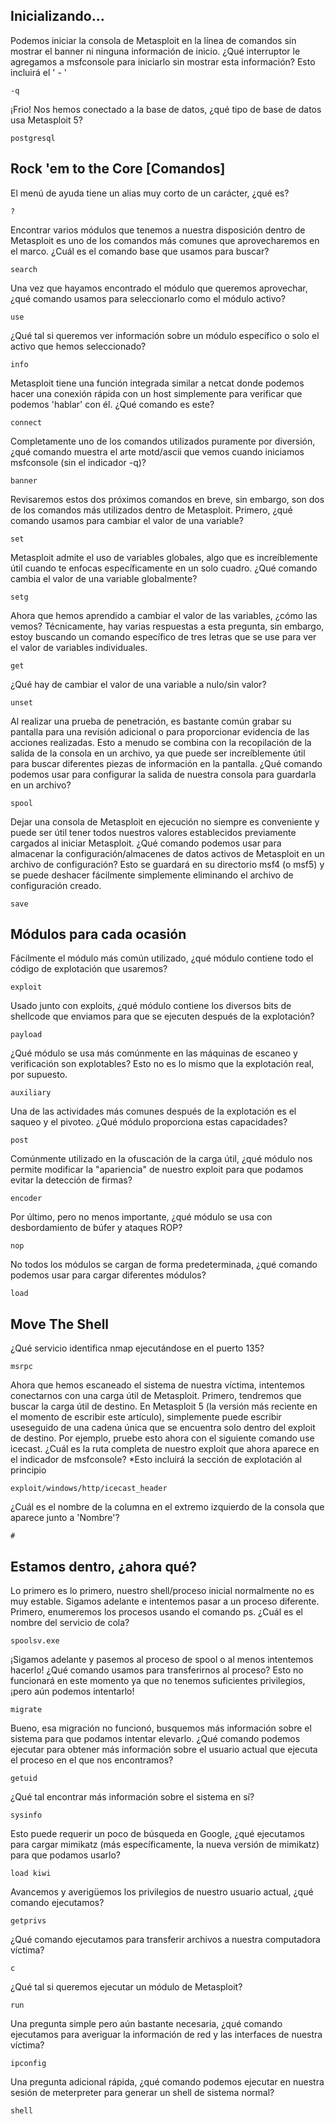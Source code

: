 ## Inicializando...

Podemos iniciar la consola de Metasploit en la línea de comandos sin mostrar el banner ni ninguna información de inicio.
¿Qué interruptor le agregamos a msfconsole para iniciarlo sin mostrar esta información? Esto incluirá el ' - '

    -q

¡Frio! Nos hemos conectado a la base de datos, ¿qué tipo de base de datos usa Metasploit 5? 

    postgresql

## Rock 'em to the Core [Comandos]

El menú de ayuda tiene un alias muy corto de un carácter, ¿qué es?
 
    ?

Encontrar varios módulos que tenemos a nuestra disposición dentro de Metasploit es uno de los comandos más comunes que aprovecharemos en el marco. ¿Cuál es el comando base que usamos para buscar?
 
    search

Una vez que hayamos encontrado el módulo que queremos aprovechar, ¿qué comando usamos para seleccionarlo como el módulo activo?
 
    use

¿Qué tal si queremos ver información sobre un módulo específico o solo el activo que hemos seleccionado?
 
    info

Metasploit tiene una función integrada similar a netcat donde podemos hacer una conexión rápida con un host simplemente para verificar que podemos 'hablar' con él. ¿Qué comando es este?
 
    connect

Completamente uno de los comandos utilizados puramente por diversión, ¿qué comando muestra el arte motd/ascii que vemos cuando iniciamos msfconsole (sin el indicador -q)?
 
    banner

Revisaremos estos dos próximos comandos en breve, sin embargo, son dos de los comandos más utilizados dentro de Metasploit. Primero, ¿qué comando usamos para cambiar el valor de una variable?
 
    set

Metasploit admite el uso de variables globales, algo que es increíblemente útil cuando te enfocas específicamente en un 
 solo cuadro. ¿Qué comando cambia el valor de una variable globalmente? 
 
    setg

Ahora que hemos aprendido a cambiar el valor de las variables, ¿cómo las vemos? Técnicamente, hay varias respuestas a 
 esta pregunta, sin embargo, estoy buscando un comando específico de tres letras que se use para ver el valor de 
 variables individuales.
 
    get

¿Qué hay de cambiar el valor de una variable a nulo/sin valor?
 
    unset

Al realizar una prueba de penetración, es bastante común grabar su pantalla para una revisión adicional o para 
 proporcionar evidencia de las acciones realizadas. Esto a menudo se combina con la recopilación de la salida de la 
 consola en un archivo, ya que puede ser increíblemente útil para buscar diferentes piezas de información en la 
 pantalla. ¿Qué comando podemos usar para configurar la salida de nuestra consola para guardarla en un archivo?
 
    spool

Dejar una consola de Metasploit en ejecución no siempre es conveniente y puede ser útil tener todos nuestros valores 
 establecidos previamente cargados al iniciar Metasploit. ¿Qué comando podemos usar para almacenar la 
 configuración/almacenes de datos activos de Metasploit en un archivo de configuración? Esto se guardará en su 
 directorio msf4 (o msf5) y se puede deshacer fácilmente simplemente eliminando el archivo de configuración creado.
 
    save

## Módulos para cada ocasión
 
Fácilmente el módulo más común utilizado, ¿qué módulo contiene todo el código de explotación que usaremos?
 
    exploit

Usado junto con exploits, ¿qué módulo contiene los diversos bits de shellcode que enviamos para que se ejecuten después de la explotación?
 
    payload

¿Qué módulo se usa más comúnmente en las máquinas de escaneo y verificación son explotables? Esto no es lo mismo que la explotación real, por supuesto.
 
    auxiliary

Una de las actividades más comunes después de la explotación es el saqueo y el pivoteo. ¿Qué módulo proporciona estas capacidades?
 
    post

Comúnmente utilizado en la ofuscación de la carga útil, ¿qué módulo nos permite modificar la "apariencia" de nuestro exploit para que podamos evitar la detección de firmas?
 
    encoder

Por último, pero no menos importante, ¿qué módulo se usa con desbordamiento de búfer y ataques ROP?
 
    nop

No todos los módulos se cargan de forma predeterminada, ¿qué comando podemos usar para cargar diferentes módulos? 
 
    load

## Move The Shell

¿Qué servicio identifica nmap ejecutándose en el puerto 135?

    msrpc

Ahora que hemos escaneado el sistema de nuestra víctima, intentemos conectarnos con una carga útil de Metasploit. 
Primero, tendremos que buscar la carga útil de destino. En Metasploit 5 (la versión más reciente en el momento de 
escribir este artículo), simplemente puede escribir useseguido de una cadena única que se encuentra solo dentro del 
exploit de destino. Por ejemplo, pruebe esto ahora con el siguiente comando use icecast. ¿Cuál es la ruta completa de
nuestro exploit que ahora aparece en el indicador de msfconsole? *Esto incluirá la sección de explotación al principio

    exploit/windows/http/icecast_header

¿Cuál es el nombre de la columna en el extremo izquierdo de la consola que aparece junto a 'Nombre'?

    #

## Estamos dentro, ¿ahora qué?

Lo primero es lo primero, nuestro shell/proceso inicial normalmente no es muy estable. Sigamos adelante e intentemos pasar a un proceso diferente. Primero, enumeremos los procesos usando el comando ps. ¿Cuál es el nombre del servicio de cola?
 
    spoolsv.exe

¡Sigamos adelante y pasemos al proceso de spool o al menos intentemos hacerlo! ¿Qué comando usamos para transferirnos al proceso? Esto no funcionará en este momento ya que no tenemos suficientes privilegios, ¡pero aún podemos intentarlo!
 
    migrate

Bueno, esa migración no funcionó, busquemos más información sobre el sistema para que podamos intentar elevarlo. ¿Qué comando podemos ejecutar para obtener más información sobre el usuario actual que ejecuta el proceso en el que nos encontramos?
 
    getuid

¿Qué tal encontrar más información sobre el sistema en sí?
 
    sysinfo

Esto puede requerir un poco de búsqueda en Google, ¿qué ejecutamos para cargar mimikatz (más específicamente, la nueva versión de mimikatz) para que podamos usarlo? 
 
    load kiwi

Avancemos y averigüemos los privilegios de nuestro usuario actual, ¿qué comando ejecutamos?
 
    getprivs

¿Qué comando ejecutamos para transferir archivos a nuestra computadora víctima?
 
    c

¿Qué tal si queremos ejecutar un módulo de Metasploit?
 
    run

Una pregunta simple pero aún bastante necesaria, ¿qué comando ejecutamos para averiguar la información de red y las interfaces de nuestra víctima?

    ipconfig

Una pregunta adicional rápida, ¿qué comando podemos ejecutar en nuestra sesión de meterpreter para generar un shell de sistema normal? 

    shell

